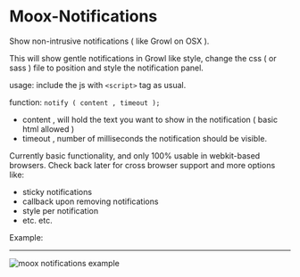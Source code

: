 Moox-Notifications
==================

Show non-intrusive notifications ( like Growl on OSX ).

This will show gentle notifications in Growl like style, change the css ( or sass ) file to position and style the notification panel.

usage: 
include the js with <code>&lt;script&gt;</code> tag as usual.

function: <code>notify ( content , timeout );</code>
- content , will hold the text you want to show in the notification ( basic html allowed )
- timeout , number of milliseconds the notification should be visible.

Currently basic functionality, and only 100% usable in webkit-based browsers. Check back later for cross browser support and more options like:

- sticky notifications
- callback upon removing notifications
- style per notification
- etc. etc.

Example:<hr/>
![moox notifications example](https://cloud.githubusercontent.com/assets/6317005/5599985/760fb3f4-92d1-11e4-8cc7-9e3918c41357.gif)
